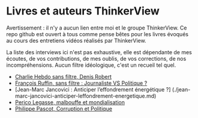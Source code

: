 # Livres et auteurs ThinkerView

Avertissement : il n'y a aucun lien entre moi et le groupe ThinkerView. Ce repo github est ouvert à tous comme pense bêtes pour les livres évoqués au cours des entretiens vidéos réalisés par ThinkerView.

La liste des interviews ici n'est pas exhaustive, elle est dépendante de mes écoutes, de vos contributions, de mes oublis, de vos corrections, de nos incompréhensions. Aucun filtre idéologique, c'est un recueil tel quel.

- [Charlie Hebdo sans filtre, Denis Robert](./charlie-hebdo-sans-filtre-denis-robert.md)
- [François Ruffin, sans filtre : Journaliste VS Politique ?](./francois-ruffin-sans-filtre-journaliste-politique.md)
- [Jean-Marc Jancovici : Anticiper l’effondrement énergétique ?] (./jean-marc-jancovici-anticiper-leffondrement-energetique.md)
- [Perico Legasse, malbouffe et mondialisation](./perico-legasse-malbouffe-mondialisation.md)
- [Philippe Pascot, Corruption et Politique](./philippe-pascot-coruption-et-politique.md)

